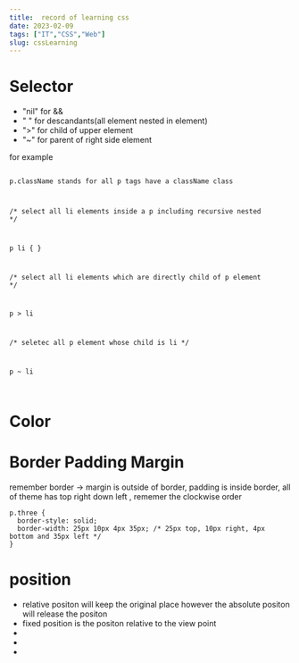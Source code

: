 ```yaml
---
title:  record of learning css
date: 2023-02-09
tags: ["IT","CSS","Web"]
slug: cssLearning
--- 
```


# Selector
<ul>
  <li>"nil" for &&</li>
  <li>" " for descandants(all element nested in  element)</li>
  <li>">" for child of upper element</li>
  <li>"~" for parent of right side element </li>
</ul>

<p>for example
<code>

p.className stands for all p tags have a className class

/* select all li elements inside a p including recursive nested */

p li {
  }

/* select all li elements which are directly child of p element */

p > li 


/* seletec all p element whose child is li */

p ~ li 

</code>
</p>

# Color

# Border Padding Margin

<p>remember border -> margin is outside of border, padding is inside border, all of theme has top right down left , rememer the clockwise order

```
p.three {
  border-style: solid;
  border-width: 25px 10px 4px 35px; /* 25px top, 10px right, 4px bottom and 35px left */
}
```
</p>

# position 

<ul>
  <li>relative positon will keep the original place however the absolute positon will release the positon </li>
  <li>fixed position is the positon relative to the view point </li>
  <li></li>
  <li></li>
  <li></li>
</ul>


